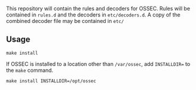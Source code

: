 This repository will contain the rules and decoders for OSSEC.
Rules will be contained in `rules.d` and the decoders in `etc/decoders.d`.
A copy of the combined decoder file may be contained in `etc/`

## Usage

`make install`

If OSSEC is installed to a location other than `/var/ossec`, add 
`INSTALLDIR=` to the `make` command.

`make install INSTALLDIR=/opt/ossec`

